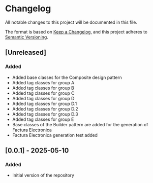 # Changelog

All notable changes to this project will be documented in this file.

The format is based on [Keep a Changelog](https://keepachangelog.com/en/1.1.0/),
and this project adheres to [Semantic Versioning](https://semver.org/spec/v2.0.0.html).

## [Unreleased]

### Added

-   Added base classes for the Composite design pattern
-   Added tag classes for group A
-   Added tag classes for group B
-   Added tag classes for group C
-   Added tag classes for group D
-   Added tag classes for group D.1
-   Added tag classes for group D.2
-   Added tag classes for group D.3
-   Added tag classes for group E
-   Base classes of the Builder pattern are added for the generation of Factura Electronica
-   Factura Electronica generation test added

## [0.0.1] - 2025-05-10

### Added

-   Initial version of the repository

